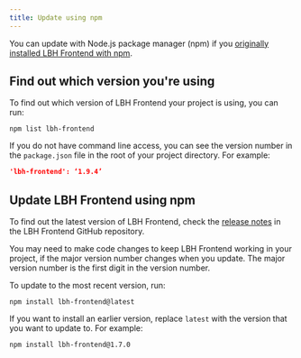 ```yaml
---
title: Update using npm
---
```


You can update with Node.js package manager (npm) if you [originally installed
LBH Frontend with npm](https://github.com/LBHackney-IT/lbh-frontend/blob/master/docs/installation/installing-with-npm.md).

## Find out which version you're using

To find out which version of LBH Frontend your project is using, you can run:

```shell
npm list lbh-frontend
```

If you do not have command line access, you can see the version number in the
`package.json` file in the root of your project directory. For example:

```json
'lbh-frontend': ‘1.9.4’
```

## Update LBH Frontend using npm

To find out the latest version of LBH Frontend, check the [release
notes](https://github.com/LBHackney-IT/lbh-frontend/releases) in the LBH Frontend GitHub repository.

You may need to make code changes to keep LBH Frontend working in your project, if the major version number changes when you update. The major version number is the first digit in the version number.

To update to the most recent version, run:

```shell
npm install lbh-frontend@latest
```

If you want to install an earlier version, replace `latest` with the version that you want to update to. For example:

```shell
npm install lbh-frontend@1.7.0
```
